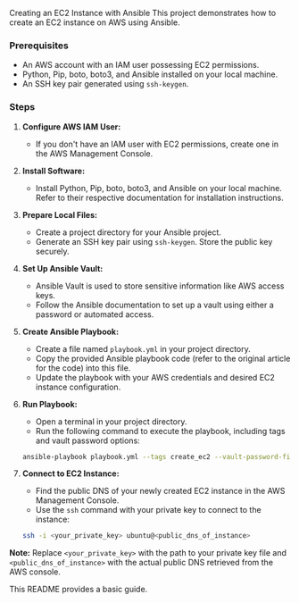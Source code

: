 Creating an EC2 Instance with Ansible
This project demonstrates how to create an EC2 instance on AWS using Ansible.

### Prerequisites
* An AWS account with an IAM user possessing EC2 permissions.
* Python, Pip, boto, boto3, and Ansible installed on your local machine.
* An SSH key pair generated using `ssh-keygen`.

### Steps
1. **Configure AWS IAM User:**
   - If you don't have an IAM user with EC2 permissions, create one in the AWS Management Console.
2. **Install Software:**
   - Install Python, Pip, boto, boto3, and Ansible on your local machine. Refer to their respective documentation for installation instructions.
3. **Prepare Local Files:**
   - Create a project directory for your Ansible project.
   - Generate an SSH key pair using `ssh-keygen`. Store the public key securely.
4. **Set Up Ansible Vault:**
   - Ansible Vault is used to store sensitive information like AWS access keys.
   - Follow the Ansible documentation to set up a vault using either a password or automated access.
5. **Create Ansible Playbook:**
   - Create a file named `playbook.yml` in your project directory.
   - Copy the provided Ansible playbook code (refer to the original article for the code) into this file. 
   - Update the playbook with your AWS credentials and desired EC2 instance configuration.
6. **Run Playbook:**
   - Open a terminal in your project directory.
   - Run the following command to execute the playbook, including tags and vault password options:

   ```bash
   ansible-playbook playbook.yml --tags create_ec2 --vault-password-file vault.pass
   ```
7. **Connect to EC2 Instance:**
   - Find the public DNS of your newly created EC2 instance in the AWS Management Console.
   - Use the `ssh` command with your private key to connect to the instance:

   ```bash
   ssh -i <your_private_key> ubuntu@<public_dns_of_instance>
   ```

**Note:** Replace `<your_private_key>` with the path to your private key file and `<public_dns_of_instance>` with the actual public DNS retrieved from the AWS console.

This README provides a basic guide.
